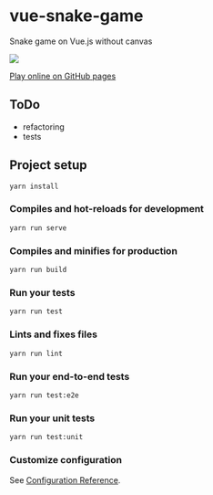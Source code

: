 # vue-snake-game
Snake game on Vue.js without canvas

![](https://repository-images.githubusercontent.com/197570931/7cb4e100-aaa7-11e9-858a-efff5d85def2)

[Play online on GitHub pages](https://seokky.github.io/vue-snake-game/)

## ToDo
- refactoring
- tests

## Project setup
```
yarn install
```

### Compiles and hot-reloads for development
```
yarn run serve
```

### Compiles and minifies for production
```
yarn run build
```

### Run your tests
```
yarn run test
```

### Lints and fixes files
```
yarn run lint
```

### Run your end-to-end tests
```
yarn run test:e2e
```

### Run your unit tests
```
yarn run test:unit
```

### Customize configuration
See [Configuration Reference](https://cli.vuejs.org/config/).
